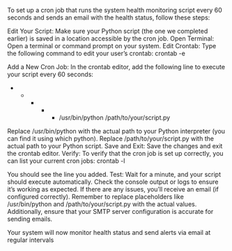 To set up a cron job that runs the system health monitoring script every 60 seconds and sends an email with the health status, follow these steps:

Edit Your Script:
Make sure your Python script (the one we completed earlier) is saved in a location accessible by the cron job.
Open Terminal:
Open a terminal or command prompt on your system.
Edit Crontab:
Type the following command to edit your user’s crontab:
crontab -e

Add a New Cron Job:
In the crontab editor, add the following line to execute your script every 60 seconds:
* * * * * /usr/bin/python /path/to/your/script.py

Replace /usr/bin/python with the actual path to your Python interpreter (you can find it using which python).
Replace /path/to/your/script.py with the actual path to your Python script.
Save and Exit:
Save the changes and exit the crontab editor.
Verify:
To verify that the cron job is set up correctly, you can list your current cron jobs:
crontab -l

You should see the line you added.
Test:
Wait for a minute, and your script should execute automatically. Check the console output or logs to ensure it’s working as expected.
If there are any issues, you’ll receive an email (if configured correctly).
Remember to replace placeholders like /usr/bin/python and /path/to/your/script.py with the actual values. Additionally, ensure that your SMTP server configuration is accurate for sending emails.

Your system will now monitor health status and send alerts via email at regular intervals